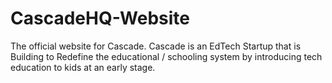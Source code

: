 # CascadeHQ-Website
The official website for Cascade. Cascade is an EdTech Startup that is Building to Redefine the educational / schooling system by introducing tech education to kids at an early stage.

